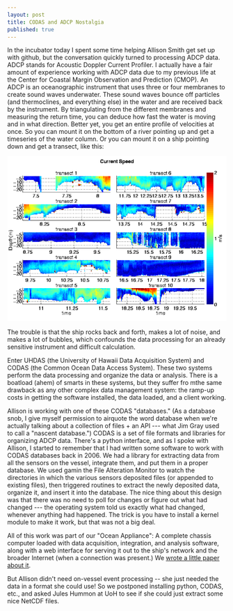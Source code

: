 ```yaml
---
layout: post
title: CODAS and ADCP Nostalgia
published: true
---
```


In the incubator today I spent some time helping Allison Smith get set up with github, but the conversation quickly turned to processing ADCP data.  ADCP stands for Acoustic Doppler Current Profiler.  I actually have a fair amount of experience working with ADCP data due to my previous life at the Center for Coastal Margin Observation and Prediction (CMOP). An ADCP is an oceanographic instrument that uses three or four membranes to create sound waves underwater.  These sound waves bounce off particles (and thermoclines, and everything else) in the water and are received back by the instrument.  By triangulating from the different membranes and measuring the return time, you can deduce how fast the water is moving and in what direction.  Better yet, you get an entire profile of velocities at once.  So you can mount it on the bottom of a river pointing up and get a timeseries of the water column.  Or you can mount it on a ship pointing down and get a transect, like this:

![ADCP profiles](./june61_vel_mag.gif "ADCP Profiles")

The trouble is that the ship rocks back and forth, makes a lot of noise, and makes a lot of bubbles, which confounds the data processing for an already sensitive instrument and difficult calculation. 

Enter UHDAS (the University of Hawaii Data Acquisition System) and CODAS (the Common Ocean Data Access System).  These two systems perform the data processing and organize the data or analysis.  There is a boatload (ahem) of smarts in these systems, but they suffer fro mthe same drawback as any other complex data management system: the ramp-up costs in getting the software installed, the data loaded, and a client working.

Allison is working with one of these CODAS "databases." (As a database snob, I give myself permission to airquote the word database when we're actually talking about a collection of files + an API --- what Jim Gray used to call a "nascent database.")  CODAS is a set of file formats and libraries for organizing ADCP data.  There's a python interface, and as I spoke with Allison, I started to remember that I had written some software to work with CODAS databases back in 2006.  We had a library for extracting data from all the sensors on the vessel, integrate them, and put them in a proper database.  We used gamin the File Alteration Monitor to watch the directories in which the various sensors deposited files (or appended to existing files), then triggered routines to extract the newly deposited data, organize it, and insert it into the database. The nice thing about this design was that there was no need to poll for changes or figure out what had changed --- the operating system told us exactly what had changed, whenever anything had happened.  The trick is you have to install a kernel module to make it work, but that was not a big deal.

All of this work was part of our "Ocean Appliance": A complete chassis computer loaded with data acquisition, integration, and analysis software, along with a web interface for serving it out to the ship's network and the broader Internet (when a connection was present.)  We [wrote a little paper about it](http://citeseerx.ist.psu.edu/viewdoc/summary?doi=10.1.1.165.9045).

But Allison didn't need on-vessel event processing -- she just needed the data in a format she could use!  So we postponed installing python, CODAS, etc., and asked Jules Hummon at UoH to see if she could just extract some nice NetCDF files.
